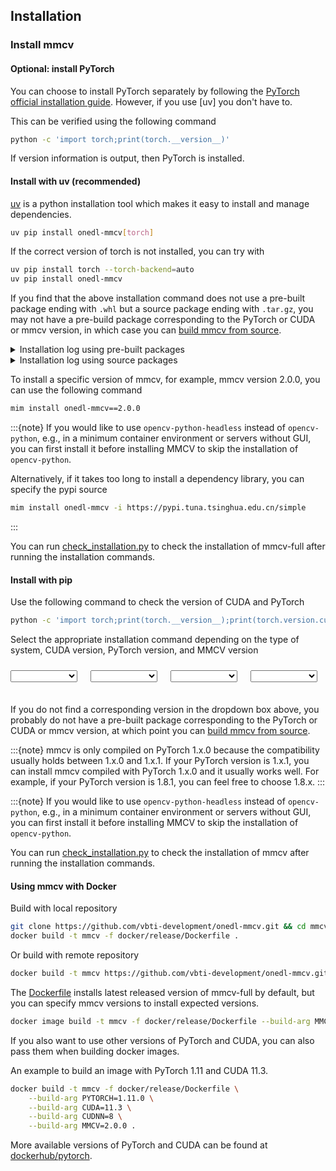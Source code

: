 ## Installation

### Install mmcv

#### Optional: install PyTorch

You can choose to install PyTorch separately by following the [PyTorch official installation guide](https://pytorch.org/get-started/locally/#start-locally). However, if you use \[uv\] you don't have to.

This can be verified using the following command

```bash
python -c 'import torch;print(torch.__version__)'
```

If version information is output, then PyTorch is installed.

#### Install with uv (recommended)

[uv](https://docs.astral.sh/uv/) is a python installation tool which makes it easy to install and manage dependencies.

```bash
uv pip install onedl-mmcv[torch]
```

If the correct version of torch is not installed, you can try with

```bash
uv pip install torch --torch-backend=auto
uv pip install onedl-mmcv
```

If you find that the above installation command does not use a pre-built package ending with `.whl` but a source package ending with `.tar.gz`, you may not have a pre-build package corresponding to the PyTorch or CUDA or mmcv version, in which case you can [build mmcv from source](build.md).

<details>
<summary>Installation log using pre-built packages</summary>

Looking in links: https://pub-ed9ed750ddcc469da251e2d1a2cea382.r2.dev/mmcv/dist/cu102/torch1.8.0/index.html<br />
Collecting mmcv<br />
<b>Downloading https://pub-ed9ed750ddcc469da251e2d1a2cea382.r2.dev/mmcv/dist/cu102/torch1.8.0/mmcv-2.0.0-cp38-cp38-manylinux1_x86_64.whl</b>

</details>

<details>
<summary>Installation log using source packages</summary>

Looking in links: https://pub-ed9ed750ddcc469da251e2d1a2cea382.r2.dev/mmcv/dist/cu102/torch1.8.0/index.html<br />
Collecting mmcv==2.0.0<br />
<b>Downloading mmcv-2.0.0.tar.gz</b>

</details>

To install a specific version of mmcv, for example, mmcv version 2.0.0, you can use the following command

```bash
mim install onedl-mmcv==2.0.0
```

:::{note}
If you would like to use `opencv-python-headless` instead of `opencv-python`,
e.g., in a minimum container environment or servers without GUI,
you can first install it before installing MMCV to skip the installation of `opencv-python`.

Alternatively, if it takes too long to install a dependency library, you can specify the pypi source

```bash
mim install onedl-mmcv -i https://pypi.tuna.tsinghua.edu.cn/simple
```

:::

You can run [check_installation.py](https://github.com/vbti-development/onedl-mmcv/blob/main/.dev_scripts/check_installation.py) to check the installation of mmcv-full after running the installation commands.

#### Install with pip

Use the following command to check the version of CUDA and PyTorch

```bash
python -c 'import torch;print(torch.__version__);print(torch.version.cuda)'
```

Select the appropriate installation command depending on the type of system, CUDA version, PyTorch version, and MMCV version

<html>
<body>
<style>
    select {
        /*z-index: 1000;*/
        position: absolute;
        top: 10px;
        width: 6.7rem;
    }
    #select-container {
        position: relative;
        height: 30px;
    }
    #select-cmd {
        background-color: #f5f6f7;
        font-size: 14px;
        margin-top: 20px;
    }
    /* 让每一个都间隔1.3rem */
    #select-os {
        /* left: 1.375rem; */
        left: 0;
    }
    #select-cuda {
        /* left: 9.375rem;    9.375 = 1.375 + 6.7 + 1.3 */
        left: 8rem;
    }
    #select-torch {
        /* left: 17.375rem;    17.375 = 9.375 + 6.7 + 1.3 */
        left: 16rem;
    }
    #select-mmcv {
        /* left: 25.375rem;    25.375 = 17.375 + 6.7 + 1.3 */
        left: 24rem;
    }
</style>
<div id="select-container">
    <select
            size="1"
            onmousedown="handleSelectMouseDown(this.id)"
            onclick="clickOutside(this, () => handleSelectBlur(this.id))"
            onchange="changeOS(this.value)"
            id="select-os">
    </select>
    <select
            size="1"
            onmousedown="handleSelectMouseDown(this.id)"
            onclick="clickOutside(this, () => handleSelectBlur(this.is))"
            onchange="changeCUDA(this.value)"
            id="select-cuda">
    </select>
    <select
            size="1"
            onmousedown="handleSelectMouseDown(this.id)"
            onclick="clickOutside(this, () => handleSelectBlur(this.is))"
            onchange="changeTorch(this.value)"
            id="select-torch">
    </select>
    <select
            size="1"
            onmousedown="handleSelectMouseDown(this.id)"
            onclick="clickOutside(this, () => handleSelectBlur(this.is))"
            onchange="changeMMCV(this.value)"
            id="select-mmcv">
    </select>
</div>
<pre id="select-cmd"></pre>
</body>
<script>
    // 各个select当前的值
    let osVal, cudaVal, torchVal, mmcvVal;
    function clickOutside(targetDom, handler) {
        const clickHandler = (e) => {
            if (!targetDom || targetDom.contains(e.target)) return;
            handler?.();
            document.removeEventListener('click', clickHandler, false);
        };
        document.addEventListener('click', clickHandler, false);
    }
    function changeMMCV(val) {
        mmcvVal = val;
        change("select-mmcv");
    }
    function changeTorch(val) {
        torchVal = val;
        change("select-torch");
    }
    function changeCUDA(val) {
        cudaVal = val;
        change("select-cuda");
    }
    function changeOS(val) {
        osVal = val;
        change("select-os");
    }
    // 控制size大小相关的几个方法
    function handleSelectMouseDown(id) {
        const dom = document.getElementById(id);
        if (!dom) return;
        const len = dom?.options?.length;
        if (len >= 10) {
            dom.size = 10;
            dom.style.zIndex = 100;
        }
    }
    function handleSelectClick() {
        const selects = Array.from(document.getElementsByTagName("select"));
        selects.forEach(select => {
            select.size = 1;
        });
    }
    function handleSelectBlur(id) {
        const dom = document.getElementById(id);
        if (!dom) {
            // 如果没有指定特定的id，那就直接把所有的select都设置成size = 1
            handleSelectClick();
            return;
        }
        dom.size = 1;
        dom.style.zIndex = 1;
    }
    function changeCmd() {
        const cmd = document.getElementById("select-cmd");
        let cmdString = "pip install onedl-mmcv=={mmcv_version} -f https://pub-ed9ed750ddcc469da251e2d1a2cea382.r2.dev/mmcv/dist/{cu_version}/{torch_version}/index.html";
        // e.g: pip install onedl-mmcv==2.0.0rc1 -f https://pub-ed9ed750ddcc469da251e2d1a2cea382.r2.dev/mmcv/dist/cu111/torch1.9/index.html
        let cudaVersion;
        if (cudaVal === "cpu" || cudaVal === "mps") {
            cudaVersion = "cpu";
        } else {
            cudaVersion = `cu${cudaVal.split(".").join("")}`;
        }
        const torchVersion = `torch${torchVal.substring(0, torchVal.length - 2)}`;
        cmdString = cmdString.replace("{cu_version}", cudaVersion).replace("{mmcv_version}", mmcvVal).replace("{torch_version}", torchVersion);
        cmd.textContent = cmdString;
    }
    // string数组去重
    function unique(arr) {
        if (!arr || !Array.isArray(arr)) return [];
        return [...new Set(arr)];
    }
    // 根据string数组生成option的DocumentFragment
    function genOptionFragment(data, id) {
        const name = id.includes("-")? id.split("-")[1] : id;
        const fragment = new DocumentFragment();
        data.forEach(option => {
            const ele = document.createElement("option");
            let text = `${name} ${option}`;
            if (name === "os" || option.toUpperCase() === "CPU" || option.toUpperCase() === "MPS") {
                text = `${option}`;
            }
            ele.textContent = text;
            // 添加value属性，方便下拉框选择时直接读到数据
            ele.value = option;
            // 添加点击事件监听
            ele.addEventListener('click', handleSelectClick);
            fragment.appendChild(ele);
        });
        return fragment;
    }
    // 在dom树中找到id对应的dom（select元素），并将生成的options添加到元素内
    function findAndAppend(data, id) {
        const fragment = genOptionFragment(data, id);
        const dom = document.getElementById(id);
        if (dom) dom.replaceChildren(fragment);
    }
    /**
     * change方法的重点在于
     * 1. 各个下拉框数据的联动
     *      OS ==> cuda ==> torch ==> mmcv
     * 2. 命令行的修改
     */
    function change(id) {
        const order = ["select-mmcv", "select-torch", "select-cuda", "select-os"];
        const idx = order.indexOf(id);
        if (idx === -1) return;
        const versionDetail = version[osVal];
        if (idx >= 3) {
            // 根据os修改cuda
            let cuda = [];
            versionDetail.forEach(v => {
                cuda.push(v.cuda);
            });
            cuda = unique(cuda);
            cudaVal = cuda[0];
            findAndAppend(cuda, "select-cuda");
        }
        if (idx >= 2) {
            // 根据cuda修改torch
            const torch = [];
            versionDetail.forEach(v => {
                if (v.cuda === cudaVal) torch.push(v.torch);
            });
            torchVal = torch[0];
            findAndAppend(torch, "select-torch");
        }
        if (idx >= 1) {
            // 根据torch修改mmcv
            let mmcv = [];
            versionDetail.forEach(v => {
                if (v.cuda === cudaVal && v.torch === torchVal) mmcv = v.mmcv;
            });
            mmcvVal = mmcv[0];
            findAndAppend(mmcv, "select-mmcv");
        }
        changeCmd();
    }
    // 初始化，处理version数据，并调用findAndAppend
    function init() {
        // 增加一个全局的click事件监听，作为select onBlur事件失效的兜底
        // document.addEventListener("click", handleSelectBlur);
        const version = window.version;
        // OS
        const os = Object.keys(version);
        osVal = os[0];
        findAndAppend(os, "select-os");
        change("select-os");
        changeCmd();
    }
    // 利用xhr获取本地version数据，如果作为html直接浏览的话需要使用本地服务器打开，否则会有跨域问题
    window.onload = function () {
        const url = "../_static/version.json"
        // 申明一个XMLHttpRequest
        const request = new XMLHttpRequest();
        // 设置请求方法与路径
        request.open("get", url);
        // 不发送数据到服务器
        request.send(null);
        //XHR对象获取到返回信息后执行
        request.onload = function () {
            // 返回状态为200，即为数据获取成功
            if (request.status !== 200) return;
            const data = JSON.parse(request.responseText);
            window.version = data;
            init();
        }
    }
</script>
</html>

If you do not find a corresponding version in the dropdown box above, you probably do not have a pre-built package corresponding to the PyTorch or CUDA or mmcv version, at which point you can [build mmcv from source](build.md).

:::{note}
mmcv is only compiled on PyTorch 1.x.0 because the compatibility
usually holds between 1.x.0 and 1.x.1. If your PyTorch version is 1.x.1, you
can install mmcv compiled with PyTorch 1.x.0 and it usually works well.
For example, if your PyTorch version is 1.8.1, you can feel free to choose 1.8.x.
:::

:::{note}
If you would like to use `opencv-python-headless` instead of `opencv-python`,
e.g., in a minimum container environment or servers without GUI,
you can first install it before installing MMCV to skip the installation of `opencv-python`.

You can run [check_installation.py](https://github.com/vbti-development/onedl-mmcv/blob/main/.dev_scripts/check_installation.py) to check the installation of mmcv after running the installation commands.

#### Using mmcv with Docker

Build with local repository

```bash
git clone https://github.com/vbti-development/onedl-mmcv.git && cd mmcv
docker build -t mmcv -f docker/release/Dockerfile .
```

Or build with remote repository

```bash
docker build -t mmcv https://github.com/vbti-development/onedl-mmcv.git#main:docker/release
```

The [Dockerfile](release/Dockerfile) installs latest released version of mmcv-full by default, but you can specify mmcv versions to install expected versions.

```bash
docker image build -t mmcv -f docker/release/Dockerfile --build-arg MMCV=2.0.0 .
```

If you also want to use other versions of PyTorch and CUDA, you can also pass them when building docker images.

An example to build an image with PyTorch 1.11 and CUDA 11.3.

```bash
docker build -t mmcv -f docker/release/Dockerfile \
    --build-arg PYTORCH=1.11.0 \
    --build-arg CUDA=11.3 \
    --build-arg CUDNN=8 \
    --build-arg MMCV=2.0.0 .
```

More available versions of PyTorch and CUDA can be found at [dockerhub/pytorch](https://hub.docker.com/r/pytorch/pytorch/tags).
